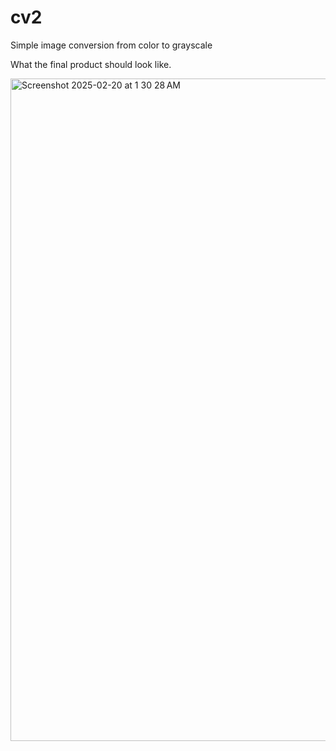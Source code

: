 # cv2
Simple image conversion from color to grayscale

What the final product should look like.

<img width="1060" alt="Screenshot 2025-02-20 at 1 30 28 AM" src="https://github.com/user-attachments/assets/eb2e6dd8-e77e-4ec3-b802-195de542aec3" />


